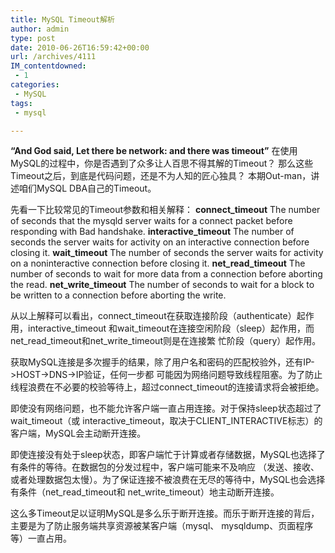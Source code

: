 ```yaml
---
title: MySQL Timeout解析
author: admin
type: post
date: 2010-06-26T16:59:42+00:00
url: /archives/4111
IM_contentdowned:
 - 1
categories:
 - MySQL
tags:
 - mysql

---
```

**“And God said, Let there be network: and there was timeout”**
在使用MySQL的过程中，你是否遇到了众多让人百思不得其解的Timeout？
那么这些Timeout之后，到底是代码问题，还是不为人知的匠心独具？
本期Out-man，讲述咱们MySQL DBA自己的Timeout。

先看一下比较常见的Timeout参数和相关解释：
**connect_timeout**
The number of seconds that the mysqld server waits for a connect packet before responding with Bad handshake.
**interactive_timeout**
The number of seconds the server waits for activity on an interactive connection before closing it.
**wait_timeout**
The number of seconds the server waits for activity on a noninteractive connection before closing it.
**net\_read\_timeout**
The number of seconds to wait for more data from a connection before aborting the read.
**net\_write\_timeout**
The number of seconds to wait for a block to be written to a connection before aborting the write.

从以上解释可以看出，connect\_timeout在获取连接阶段（authenticate）起作用，interactive\_timeout 和wait\_timeout在连接空闲阶段（sleep）起作用，而net\_read\_timeout和net\_write_timeout则是在连接繁 忙阶段（query）起作用。

获取MySQL连接是多次握手的结果，除了用户名和密码的匹配校验外，还有IP->HOST->DNS->IP验证，任何一步都 可能因为网络问题导致线程阻塞。为了防止线程浪费在不必要的校验等待上，超过connect_timeout的连接请求将会被拒绝。

即使没有网络问题，也不能允许客户端一直占用连接。对于保持sleep状态超过了wait\_timeout（或 interactive\_timeout，取决于CLIENT_INTERACTIVE标志）的客户端，MySQL会主动断开连接。

即使连接没有处于sleep状态，即客户端忙于计算或者存储数据，MySQL也选择了有条件的等待。在数据包的分发过程中，客户端可能来不及响应 （发送、接收、或者处理数据包太慢）。为了保证连接不被浪费在无尽的等待中，MySQL也会选择有条件（net\_read\_timeout和 net\_write\_timeout）地主动断开连接。

这么多Timeout足以证明MySQL是多么乐于断开连接。而乐于断开连接的背后，主要是为了防止服务端共享资源被某客户端（mysql、 mysqldump、页面程序等）一直占用。